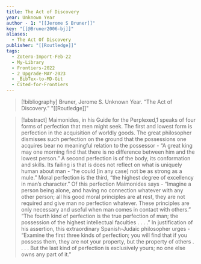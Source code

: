 ```yaml
---
title: The Act of Discovery
year: Unknown Year
author - 1: "[[Jerome S Bruner]]"
key: "[[@Bruner2006-bj]]"
aliases:
  - The Act Of Discovery
publisher: "[[Routledge]]"
tags:
  - Zotero-Import-Feb-22
  - My-Library
  - Frontiers-2022
  - 2_Upgrade-MAY-2023
  - _BibTex-to-MD-Git
  - Cited-for-Frontiers
---
```


> [!bibliography]
> Bruner, Jerome S. Unknown Year. “The Act of Discovery.” "[[Routledge]]"

> [!abstract]
> Maimonides, in his Guide for the Perplexed,1 speaks of four forms of perfection that men might seek. The first and lowest form is perfection in the acquisition of worldly goods. The great philosopher dismisses such perfection on the ground that the possessions one acquires bear no meaningful relation to the possessor -  “A great king may one morning find that there is no difference between him and the lowest person.” A second perfection is of the body, its conformation and skills. Its failing is that is does not reflect on what is uniquely human about man -  “he could [in any case] not be as strong as a mule.” Moral perfection is the third, “the highest degree of excellency in man’s character.” Of this perfection Maimonides says -  “Imagine a person being alone, and having no connection whatever with any other person; all his good moral principles are at rest, they are not required and give man no perfection whatever. These principles are only necessary and useful when man comes in contact with others.” “The fourth kind of perfection is the true perfection of man; the possession of the highest intellectual faculties . . . .” In justification of his assertion, this extraordinary Spanish-Judaic philosopher urges -  “Examine the first three kinds of perfection; you will find that if you possess them, they are not your property, but the property of others . . . . But the last kind of perfection is exclusively yours; no one else owns any part of it.”